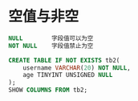 # 空值与非空

```sql
NULL        字段值可以为空
NOT NULL    字段值禁止为空
```

```sql
CREATE TABLE IF NOT EXISTS tb2(
    username VARCHAR(20) NOT NULL,
    age TINYINT UNSIGNED NULL
);
SHOW COLUMNS FROM tb2;
```

